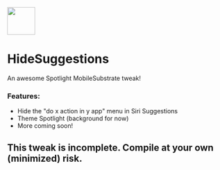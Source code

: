 <img src="https://repo.keycap.one/icons/HideSuggestions.png" width="64" />

# HideSuggestions

An awesome Spotlight MobileSubstrate tweak!

### Features:
- Hide the "do x action in y app" menu in Siri Suggestions
- Theme Spotlight (background for now)
- More coming soon!

## This tweak is incomplete. Compile at your own (minimized) risk.